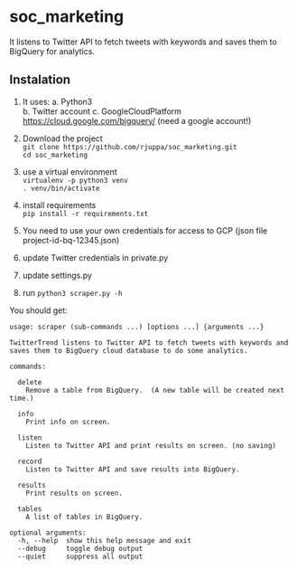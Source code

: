 # soc_marketing
It listens to Twitter API to fetch tweets with keywords and saves them to BigQuery for analytics.

## Instalation  
1. It uses: 
   a. Python3  
   b. Twitter account
   c. GoogleCloudPlatform https://cloud.google.com/bigquery/   (need a google account!)
  
2. Download the project  
`git clone https://github.com/rjuppa/soc_marketing.git`  
`cd soc_marketing`    

3. use a virtual environment  
`virtualenv -p python3 venv`  
`. venv/bin/activate`  
  
4. install requirements  
`pip install -r requirements.txt`  
  
5. You need to use your own credentials for access to GCP (json file project-id-bq-12345.json)  

6. update Twitter credentials in private.py

7. update settings.py

8. run `python3 scraper.py -h`

You should get:  
```
usage: scraper (sub-commands ...) [options ...] {arguments ...}

TwitterTrend listens to Twitter API to fetch tweets with keywords and saves them to BigQuery cloud database to do some analytics.
  
commands:  
  
  delete  
    Remove a table from BigQuery.  (A new table will be created next time.)  
  
  info  
    Print info on screen.  
  
  listen  
    Listen to Twitter API and print results on screen. (no saving)  
  
  record  
    Listen to Twitter API and save results into BigQuery.  
  
  results  
    Print results on screen.  
   
  tables  
    A list of tables in BigQuery.  
  
optional arguments:  
  -h, --help  show this help message and exit  
  --debug     toggle debug output  
  --quiet     suppress all output  
  
```
